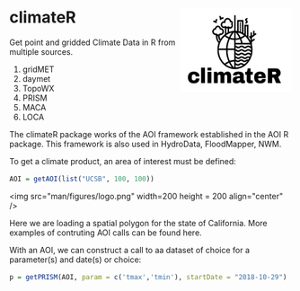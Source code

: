 # climateR <img src="man/figures/logo.png" width=200 height = 150 align="right" />

Get point and gridded Climate Data in R from multiple sources. 

1. gridMET
2. daymet
3. TopoWX
4. PRISM
5. MACA
6. LOCA

The climateR package works of the AOI framework established in the AOI R package. This framework is also used in HydroData, FloodMapper, NWM. 

To get a climate product, an area of interest must be defined:

```r
AOI = getAOI(list("UCSB", 100, 100))
```
\<img src="man/figures/logo.png" width=200 height = 200 align="center" />

Here we are loading a spatial polygon for the state of California. More examples of contruting AOI calls can be found here.

With an AOI, we can construct a call to aa dataset of choice for a parameter(s) and date(s) or choice:

```r
p = getPRISM(AOI, param = c('tmax','tmin'), startDate = "2018-10-29")
```
